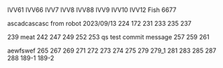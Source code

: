 #
IVV61
IVV66
IVV7
IVV8
IVV88
IVV9
IVV10
IVV12
Fish
6677



ascadcascasc
from robot
2023/09/13
224
172
231
233
235
237

239
meat
242
247
249
252
253
qs
test commit message
257
259
261

aewfswef
265
267
269
271
272
273
274
275
279
279_1
281
283
285
287
288
189-1
189-2




            